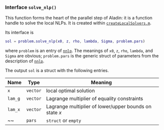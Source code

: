### Interface `solve_nlp()`

This function forms the heart of the parallel step of Aladin: it is a function handle to solve the local NLPs.
It is created within [`createLocalSolvers.m`](src/core/createLocalSolvers.m).

Its interface is

```matlab
sol = problem.solve_nlp(x0, z, rho, lambda, Sigma, problem.pars)
```

where `problem` is an entry of [`nnlp`](#`nnlp`).
The meanings of `x0`, `z`, `rho`, `lambda`, and `Sigma` are obvious; `problem.pars` is the generic struct of parameters from the description of [`nnlp`](#`nnlp`).

The output `sol` is a struct with the following entries.

| Name | Type |  Meaning |
| --- | --- | ---  |
| `x` | `vector` | local optimal solution | 
| `lam_g` | `vector` | Lagrange multiplier of equality constraints |
| `lam_x` | `vector` | Lagrange multiplier of lower/upper bounds on state $x$ |
~~| `pars` | `struct` or `empty` | if applicable, parameter values that need to be returned~~ probably not needed
